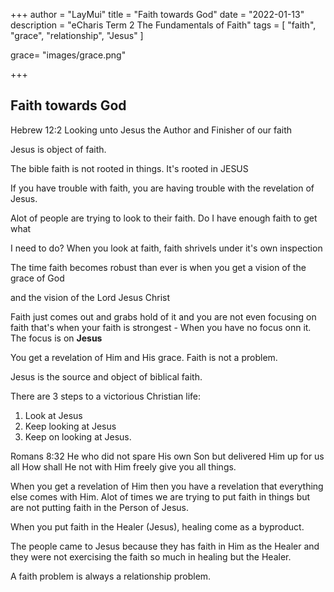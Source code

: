 +++
author = "LayMui"
title = "Faith towards God"
date = "2022-01-13"
description = "eCharis Term 2 The Fundamentals of Faith"
tags = [
    "faith", "grace", "relationship", "Jesus"
]

grace= "images/grace.png"

+++

## Faith towards God

Hebrew 12:2 Looking unto Jesus the Author and Finisher of our faith

Jesus is object of faith.

The bible faith is not rooted in things. It's rooted in JESUS

If you have trouble with faith, you are having trouble with the revelation of Jesus.

Alot of people are trying to look to their faith. Do I have enough faith to get what

I need to do? When you look at faith, faith shrivels under it's own inspection

The time faith becomes robust than ever is when you get a vision of the grace of God

and the vision of the Lord Jesus Christ

Faith just comes out and grabs hold of it and you are not even focusing on faith
that's when your faith is strongest - When you have no focus onn it. The focus is on **Jesus**

You get a revelation of Him and His grace. Faith is not a problem.

Jesus is the source and object of biblical faith.

There are 3 steps to a victorious Christian life:
1. Look at Jesus
2. Keep looking at Jesus
3. Keep on looking at Jesus.

Romans 8:32 He who did not spare His own Son but delivered Him up for us all
How shall He not with Him freely give you all things.

When you get a revelation of Him then you have a revelation that everything else comes with Him.
Alot of times we are trying to put faith in things but are not putting faith in the Person of Jesus.

When you put faith in the Healer (Jesus), healing come as a byproduct.

The people came to Jesus because they has faith in Him as the Healer 
and they were not exercising the faith 
so much in healing but the Healer.

A faith problem is always a relationship problem. 
